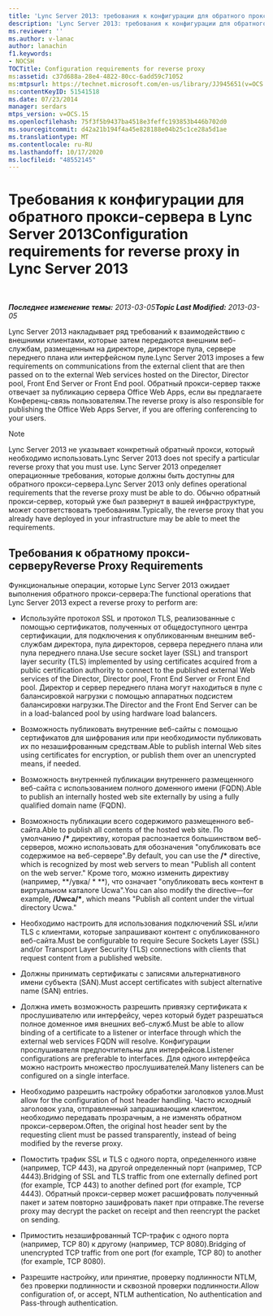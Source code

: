 ```yaml
---
title: 'Lync Server 2013: требования к конфигурации для обратного прокси-сервера'
description: 'Lync Server 2013: требования к конфигурации для обратного прокси-сервера.'
ms.reviewer: ''
ms.author: v-lanac
author: lanachin
f1.keywords:
- NOCSH
TOCTitle: Configuration requirements for reverse proxy
ms:assetid: c37d688a-28e4-4822-80cc-6add59c71052
ms:mtpsurl: https://technet.microsoft.com/en-us/library/JJ945651(v=OCS.15)
ms:contentKeyID: 51541518
ms.date: 07/23/2014
manager: serdars
mtps_version: v=OCS.15
ms.openlocfilehash: 75f3f5b9437ba4518e3feffc193853b446b702d0
ms.sourcegitcommit: d42a21b194f4a45e828188e04b25c1ce28a5d1ae
ms.translationtype: MT
ms.contentlocale: ru-RU
ms.lasthandoff: 10/17/2020
ms.locfileid: "48552145"
---
```

# <a name="configuration-requirements-for-reverse-proxy-in-lync-server-2013"></a><span data-ttu-id="3da0a-103">Требования к конфигурации для обратного прокси-сервера в Lync Server 2013</span><span class="sxs-lookup"><span data-stu-id="3da0a-103">Configuration requirements for reverse proxy in Lync Server 2013</span></span>

<div data-xmlns="http://www.w3.org/1999/xhtml">

<div class="topic" data-xmlns="http://www.w3.org/1999/xhtml" data-msxsl="urn:schemas-microsoft-com:xslt" data-cs="https://msdn.microsoft.com/">

<div data-asp="https://msdn2.microsoft.com/asp">



</div>

<div id="mainSection">

<div id="mainBody">

<span> </span>

<span data-ttu-id="3da0a-104">_**Последнее изменение темы:** 2013-03-05_</span><span class="sxs-lookup"><span data-stu-id="3da0a-104">_**Topic Last Modified:** 2013-03-05_</span></span>

<span data-ttu-id="3da0a-105">Lync Server 2013 накладывает ряд требований к взаимодействию с внешними клиентами, которые затем передаются внешним веб-службам, размещенным на директоре, директоре пула, сервере переднего плана или интерфейсном пуле.</span><span class="sxs-lookup"><span data-stu-id="3da0a-105">Lync Server 2013 imposes a few requirements on communications from the external client that are then passed on to the external Web services hosted on the Director, Director pool, Front End Server or Front End pool.</span></span> <span data-ttu-id="3da0a-106">Обратный прокси-сервер также отвечает за публикацию сервера Office Web Apps, если вы предлагаете Конференц-связь пользователям.</span><span class="sxs-lookup"><span data-stu-id="3da0a-106">The reverse proxy is also responsible for publishing the Office Web Apps Server, if you are offering conferencing to your users.</span></span>

<div>


> [!NOTE]  
> <span data-ttu-id="3da0a-107">Lync Server 2013 не указывает конкретный обратный прокси, который необходимо использовать.</span><span class="sxs-lookup"><span data-stu-id="3da0a-107">Lync Server 2013 does not specify a particular reverse proxy that you must use.</span></span> <span data-ttu-id="3da0a-108">Lync Server 2013 определяет операционные требования, которые должны быть доступны для обратного прокси-сервера.</span><span class="sxs-lookup"><span data-stu-id="3da0a-108">Lync Server 2013 only defines operational requirements that the reverse proxy must be able to do.</span></span> <span data-ttu-id="3da0a-109">Обычно обратный прокси-сервер, который уже был развернут в вашей инфраструктуре, может соответствовать требованиям.</span><span class="sxs-lookup"><span data-stu-id="3da0a-109">Typically, the reverse proxy that you already have deployed in your infrastructure may be able to meet the requirements.</span></span>



</div>

<div>

## <a name="reverse-proxy-requirements"></a><span data-ttu-id="3da0a-110">Требования к обратному прокси-серверу</span><span class="sxs-lookup"><span data-stu-id="3da0a-110">Reverse Proxy Requirements</span></span>

<span data-ttu-id="3da0a-111">Функциональные операции, которые Lync Server 2013 ожидает выполнения обратного прокси-сервера:</span><span class="sxs-lookup"><span data-stu-id="3da0a-111">The functional operations that Lync Server 2013 expect a reverse proxy to perform are:</span></span>

  - <span data-ttu-id="3da0a-112">Используйте протокол SSL и протокол TLS, реализованные с помощью сертификатов, полученных от общедоступного центра сертификации, для подключения к опубликованным внешним веб-службам директора, пула директоров, сервера переднего плана или пула переднего плана.</span><span class="sxs-lookup"><span data-stu-id="3da0a-112">Use secure socket layer (SSL) and transport layer security (TLS) implemented by using certificates acquired from a public certification authority to connect to the published external Web services of the Director, Director pool, Front End Server or Front End pool.</span></span> <span data-ttu-id="3da0a-113">Директор и сервер переднего плана могут находиться в пуле с балансировкой нагрузки с помощью аппаратных подсистем балансировки нагрузки.</span><span class="sxs-lookup"><span data-stu-id="3da0a-113">The Director and the Front End Server can be in a load-balanced pool by using hardware load balancers.</span></span>

  - <span data-ttu-id="3da0a-114">Возможность публиковать внутренние веб-сайты с помощью сертификатов для шифрования или при необходимости публиковать их по незашифрованным средствам.</span><span class="sxs-lookup"><span data-stu-id="3da0a-114">Able to publish internal Web sites using certificates for encryption, or publish them over an unencrypted means, if needed.</span></span>

  - <span data-ttu-id="3da0a-115">Возможность внутренней публикации внутреннего размещенного веб-сайта с использованием полного доменного имени (FQDN).</span><span class="sxs-lookup"><span data-stu-id="3da0a-115">Able to publish an internally hosted web site externally by using a fully qualified domain name (FQDN).</span></span>

  - <span data-ttu-id="3da0a-116">Возможность публикации всего содержимого размещенного веб-сайта.</span><span class="sxs-lookup"><span data-stu-id="3da0a-116">Able to publish all contents of the hosted web site.</span></span> <span data-ttu-id="3da0a-117">По умолчанию **/\*** директиву, которая распознается большинством веб-серверов, можно использовать для обозначения "опубликовать все содержимое на веб-сервере".</span><span class="sxs-lookup"><span data-stu-id="3da0a-117">By default, you can use the **/\*** directive, which is recognized by most web servers to mean "Publish all content on the web server."</span></span> <span data-ttu-id="3da0a-118">Кроме того, можно изменить директиву (например, \*\*/увка/ \* \*\*), что означает "опубликовать весь контент в виртуальном каталоге Ucwa".</span><span class="sxs-lookup"><span data-stu-id="3da0a-118">You can also modify the directive—for example, **/Uwca/\***, which means "Publish all content under the virtual directory Ucwa."</span></span>

  - <span data-ttu-id="3da0a-119">Необходимо настроить для использования подключений SSL и/или TLS с клиентами, которые запрашивают контент с опубликованного веб-сайта.</span><span class="sxs-lookup"><span data-stu-id="3da0a-119">Must be configurable to require Secure Sockets Layer (SSL) and/or Transport Layer Security (TLS) connections with clients that request content from a published website.</span></span>

  - <span data-ttu-id="3da0a-120">Должны принимать сертификаты с записями альтернативного имени субъекта (SAN).</span><span class="sxs-lookup"><span data-stu-id="3da0a-120">Must accept certificates with subject alternative name (SAN) entries.</span></span>

  - <span data-ttu-id="3da0a-121">Должна иметь возможность разрешить привязку сертификата к прослушивателю или интерфейсу, через который будет разрешаться полное доменное имя внешних веб-служб.</span><span class="sxs-lookup"><span data-stu-id="3da0a-121">Must be able to allow binding of a certificate to a listener or interface through which the external web services FQDN will resolve.</span></span> <span data-ttu-id="3da0a-122">Конфигурации прослушивателя предпочтительны для интерфейсов.</span><span class="sxs-lookup"><span data-stu-id="3da0a-122">Listener configurations are preferable to interfaces.</span></span> <span data-ttu-id="3da0a-123">Для одного интерфейса можно настроить множество прослушивателей.</span><span class="sxs-lookup"><span data-stu-id="3da0a-123">Many listeners can be configured on a single interface.</span></span>

  - <span data-ttu-id="3da0a-124">Необходимо разрешить настройку обработки заголовков узлов.</span><span class="sxs-lookup"><span data-stu-id="3da0a-124">Must allow for the configuration of host header handling.</span></span> <span data-ttu-id="3da0a-125">Часто исходный заголовок узла, отправленный запрашивающим клиентом, необходимо передавать прозрачным, а не изменять обратном прокси-сервером.</span><span class="sxs-lookup"><span data-stu-id="3da0a-125">Often, the original host header sent by the requesting client must be passed transparently, instead of being modified by the reverse proxy.</span></span>

  - <span data-ttu-id="3da0a-126">Помостить трафик SSL и TLS с одного порта, определенного извне (например, TCP 443), на другой определенный порт (например, TCP 4443).</span><span class="sxs-lookup"><span data-stu-id="3da0a-126">Bridging of SSL and TLS traffic from one externally defined port (for example, TCP 443) to another defined port (for example, TCP 4443).</span></span> <span data-ttu-id="3da0a-127">Обратный прокси-сервер может расшифровать полученный пакет и затем повторно зашифровать пакет при отправке.</span><span class="sxs-lookup"><span data-stu-id="3da0a-127">The reverse proxy may decrypt the packet on receipt and then reencrypt the packet on sending.</span></span>

  - <span data-ttu-id="3da0a-128">Примостить незашифрованный TCP-трафик с одного порта (например, TCP 80) к другому (например, TCP 8080).</span><span class="sxs-lookup"><span data-stu-id="3da0a-128">Bridging of unencrypted TCP traffic from one port (for example, TCP 80) to another (for example, TCP 8080).</span></span>

  - <span data-ttu-id="3da0a-129">Разрешите настройку, или принятие, проверку подлинности NTLM, без проверки подлинности и сквозной проверки подлинности.</span><span class="sxs-lookup"><span data-stu-id="3da0a-129">Allow configuration of, or accept, NTLM authentication, No authentication and Pass-through authentication.</span></span>

</div>

</div>

<span> </span>

</div>

</div>

</div>

